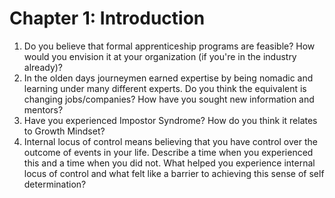 # Chapter 1: Introduction

1. Do you believe that formal apprenticeship programs are feasible? 
How would you envision it at your organization (if you're in the industry already)? 
2. In the olden days journeymen earned expertise by being nomadic and learning under many different experts. 
Do you think the equivalent is changing jobs/companies? How have you sought new information and mentors?
3. Have you experienced Impostor Syndrome? How do you think it relates to Growth Mindset? 
4. Internal locus of control means believing that you have control over the outcome of events in your life. Describe a time when you experienced this and a time when you did not. What helped you experience internal locus of control and what felt like a barrier to achieving this sense of self determination?